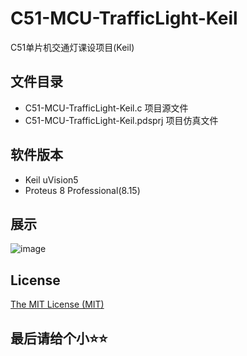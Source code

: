 # C51-MCU-TrafficLight-Keil

C51单片机交通灯课设项目(Keil)

## 文件目录

- C51-MCU-TrafficLight-Keil.c	项目源文件
- C51-MCU-TrafficLight-Keil.pdsprj	项目仿真文件

## 软件版本

- Keil uVision5
- Proteus 8 Professional(8.15)

## 展示

![image](https://github.com/CH4019/C51-MCU-TrafficLight-Keil/blob/main/img/C51-MCU-TrafficLight-Keil.gif)

## License 
  
 [The MIT License (MIT)](https://github.com/CH4019/C51-MCU-Keil-Curriculum-design/blob/main/LICENSE)

## 最后请给个小⭐⭐
